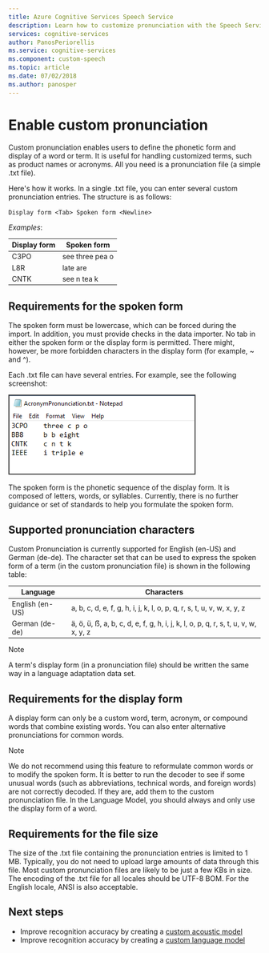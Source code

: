 ```yaml
---
title: Azure Cognitive Services Speech Service
description: Learn how to customize pronunciation with the Speech Service Cognitive Services.
services: cognitive-services
author: PanosPeriorellis
ms.service: cognitive-services
ms.component: custom-speech
ms.topic: article
ms.date: 07/02/2018
ms.author: panosper
---
```


# Enable custom pronunciation
Custom pronunciation enables users to define the phonetic form and display of a word or term. It is useful for handling customized terms, such as product names or acronyms. All you need is a pronunciation file (a simple .txt file).

Here's how it works. In a single .txt file, you can enter several custom pronunciation entries. The structure is as follows:

```
Display form <Tab> Spoken form <Newline>
```

*Examples*:

| Display form | Spoken form |
|----------|-------|
| C3PO | see three pea o |
| L8R | late are |
| CNTK | see n tea k|

## Requirements for the spoken form
The spoken form must be lowercase, which can be forced during the import. In addition, you must provide checks in the data importer. No tab in either the spoken form or the display form is permitted. There might, however, be more forbidden characters in the display form (for example, ~ and ^).

Each .txt file can have several entries. For example, see the following screenshot:

![Screenshot of Notepad with several entries for acronym pronunciation](media/stt/custom-speech-pronunciation-file.png)

The spoken form is the phonetic sequence of the display form. It is composed of letters, words, or syllables. Currently, there is no further guidance or set of standards to help you formulate the spoken form. 

## Supported pronunciation characters
Custom Pronunciation is currently supported for English (en-US) and German (de-de). The character set that can be used to express the spoken form of a term (in the custom pronunciation file) is shown in the following table: 

| Language | Characters |
|----------	|----------|
| English (en-US) | a, b, c, d, e, f, g, h, i, j, k, l, o, p, q, r, s, t, u, v, w, x, y, z |
| German (de-de) | ä, ö, ü, ẞ, a, b, c, d, e, f, g, h, i, j, k, l, o, p, q, r, s, t, u, v, w, x, y, z |

> [!NOTE]
> A term's display form (in a pronunciation file) should be written the same way in a language adaptation data set.

## Requirements for the display form
A display form can only be a custom word, term, acronym, or compound words that combine existing words. You can also enter alternative pronunciations for common words. 

>[!NOTE]
>We do not recommend using this feature to reformulate common words or to modify the spoken form. It is better to run the decoder to see if some unusual words (such as abbreviations, technical words, and foreign words) are not correctly decoded. If they are, add them to the custom pronunciation file. In the Language Model, you should always and only use the display form of a word. 

## Requirements for the file size
The size of the .txt file containing the pronunciation entries is limited to 1 MB. Typically, you do not need to upload large amounts of data through this file. Most custom pronunciation files are likely to be just a few KBs in size. The encoding of the .txt file for all locales should be UTF-8 BOM. For the English locale, ANSI is also acceptable.

## Next steps
* Improve recognition accuracy by creating a [custom acoustic model](how-to-customize-acoustic-models.md)
* Improve recognition accuracy by creating a [custom language model](how-to-customize-language-model.md)
